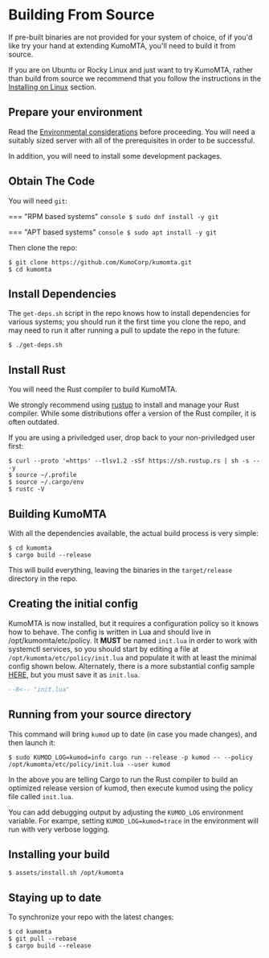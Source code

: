 # Building From Source

If pre-built binaries are not provided for your system of choice, of if you'd
like try your hand at extending KumoMTA, you'll need to build it from source.

If you are on Ubuntu or Rocky Linux and just want to try KumoMTA, rather than
build from source we recommend that you follow the instructions in the [Installing on Linux](linux.md) section.

## Prepare your environment

Read the [Environmental considerations](environment.md) before proceeding.  You
will need a suitably sized server with all of the prerequisites in order to be
successful.

In addition, you will need to install some development packages.

## Obtain The Code

You will need `git`:

=== "RPM based systems"
    ```console
    $ sudo dnf install -y git
    ```

=== "APT based systems"
    ```console
    $ sudo apt install -y git
    ```

Then clone the repo:

```console
$ git clone https://github.com/KumoCorp/kumomta.git
$ cd kumomta
```

## Install Dependencies

The `get-deps.sh` script in the repo knows how to install dependencies for
various systems; you should run it the first time you clone the repo,
and may need to run it after running a pull to update the repo in the future:

```console
$ ./get-deps.sh
```

## Install Rust

You will need the Rust compiler to build KumoMTA.

We strongly recommend using [rustup](https://rustup.rs/) to install and manage
your Rust compiler. While some distributions offer a version of the Rust compiler,
it is often outdated.

If you are using a priviledged user, drop back to your non-priviledged user first:

```console
$ curl --proto '=https' --tlsv1.2 -sSf https://sh.rustup.rs | sh -s -- -y
$ source ~/.profile
$ source ~/.cargo/env
$ rustc -V
```

## Building KumoMTA

With all the dependencies available, the actual build process is very simple:

```console
$ cd kumomta
$ cargo build --release
```

This will build everything, leaving the binaries in the `target/release`
directory in the repo.


## Creating the initial config
KumoMTA is now installed, but it requires a configuration policy so it knows how to behave.
The config is written in Lua and should live in /opt/kumomta/etc/policy. It **MUST** be named `init.lua` in order to work with systemctl services, so you should start by editing a file at `/opt/kumomta/etc/policy/init.lua` and populate it with at least the minimal config shown below.  Alternately, there is a more substantial config sample [HERE](https://docs.kumomta.com/userguide/configuration/example/), but you must save it as `init.lua`.

```lua title="/opt/kumomta/etc/policy/init.lua"
--8<-- "init.lua"
```


## Running from your source directory

This command will bring `kumod` up to date (in case you made changes), and then launch it:

```console
$ sudo KUMOD_LOG=kumod=info cargo run --release -p kumod -- --policy /opt/kumomta/etc/policy/init.lua --user kumod
```

In the above you are telling Cargo to run the Rust compiler to build an
optimized release version of kumod, then execute kumod using the policy file
called `init.lua`.

You can add debugging output by adjusting the `KUMOD_LOG` environment variable.
For exampe, setting `KUMOD_LOG=kumod=trace` in the environment will run with
very verbose logging.

## Installing your build

```console
$ assets/install.sh /opt/kumomta
```

## Staying up to date

To synchronize your repo with the latest changes:

```console
$ cd kumomta
$ git pull --rebase
$ cargo build --release
```
